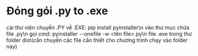 # Đóng gói .py to .exe
cài thư viện chuyển .PY về .EXE: pip install pyinstaller\n
vào thư mục chứa file .py\n
gọi cmd: pyinstaller --onefile -w <tên file>.py\n
file .exe trong thư folder dist(cần chuyển các file cần thiết cho chương trình chạy vào folder này)
